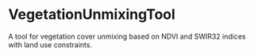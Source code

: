 # VegetationUnmixingTool
A tool for vegetation cover unmixing based on NDVI and SWIR32 indices with land use constraints.

